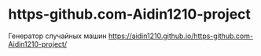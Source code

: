 # https-github.com-Aidin1210-project
Генератор случайных машин 
https://aidin1210.github.io/https-github.com-Aidin1210-project/
